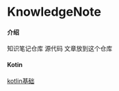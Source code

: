 # KnowledgeNote

#### 介绍
知识笔记仓库 源代码 文章放到这个仓库

#### Kotin
[kotlin基础](https://gitee.com/AndroidGrowthNote/KnowledgeNote/blob/master/note/kotlin/kotlin%E5%9F%BA%E7%A1%80.md)
